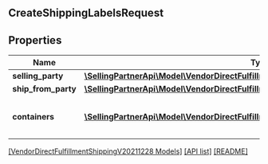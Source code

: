 ## CreateShippingLabelsRequest

## Properties

Name | Type | Description | Notes
------------ | ------------- | ------------- | -------------
**selling_party** | [**\SellingPartnerApi\Model\VendorDirectFulfillmentShippingV20211228\PartyIdentification**](PartyIdentification.md) |  |
**ship_from_party** | [**\SellingPartnerApi\Model\VendorDirectFulfillmentShippingV20211228\PartyIdentification**](PartyIdentification.md) |  |
**containers** | [**\SellingPartnerApi\Model\VendorDirectFulfillmentShippingV20211228\Container[]**](Container.md) | A list of the packages in this shipment. | [optional]

[[VendorDirectFulfillmentShippingV20211228 Models]](../) [[API list]](../../Api) [[README]](../../../README.md)
